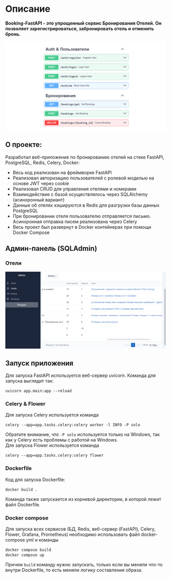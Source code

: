 # Описание
**Booking-FastAPI - это упрощенный сервис Бронирования Отелей. Он позволяет зарегистрироваться, забронировать отель и отменить бронь.**

![](documentation_images/docs_base.png)

## О проекте:
Разработал веб-приложение по бронированию отелей на стеке FastAPI, PostgreSQL, Redis,
Celery, Docker:
- Весь код реализован на фреймворке FastAPI
- Реализовал авторизацию пользователей с ролевой моделью на основе JWT через cookie
- Реализовал CRUD для управления отелями и номерами
- Взаимодействие с базой осуществлялось через SQLAlchemy (асинхронный вариант)
- Данные об отелях кэшируются в Redis для разгрузки базы данных PostgreSQL
- При бронировании отеля пользователю отправляется письмо. Асинхронная отправка писем
реализована через Celery
- Весь проект был развернут в Docker контейнерах при помощи Docker Compose


## Админ-панель (SQLAdmin)

### Отели
![](documentation_images/admin_2_hotels.png)

## Запуск приложения
Для запуска FastAPI используется веб-сервер uvicorn. Команда для запуска выглядит так:  
```
uvicorn app.main:app --reload
```

### Celery & Flower
Для запуска Celery используется команда  
```
celery --app=app.tasks.celery:celery worker -l INFO -P solo
```
Обратите внимание, что `-P solo` используется только на Windows, так как у Celery есть проблемы с работой на Windows.  
Для запуска Flower используется команда  
```
celery --app=app.tasks.celery:celery flower
``` 

### Dockerfile
Код для запуска Dockerfile:  
```
docker build .
```  
Команда также запускается из корневой директории, в которой лежит файл Dockerfile.

### Docker compose
Для запуска всех сервисов (БД, Redis, веб-сервер (FastAPI), Celery, Flower, Grafana, Prometheus) необходимо использовать файл docker-compose.yml и команды
```
docker compose build
docker compose up
```
Причем `build` команду нужно запускать, только если вы меняли что-то внутри Dockerfile, то есть меняли логику составления образа.
